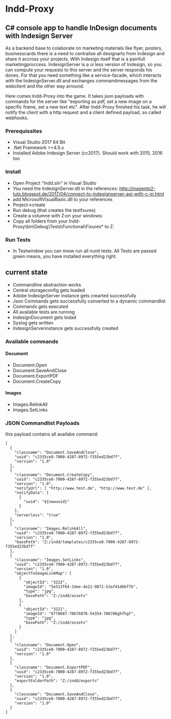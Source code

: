# Indd-Proxy
## C# console app to handle InDesign documents with Indesign Server

As a backend base to colaborate on marketing materials like flyer, posters, businesscards there is a need to centralise all designarts from Indesign and share it accross your projects. With Indesign itself that is a painfull marketingproccess. IndesignServer is a ui less version of Indesign, so you can compute your requests to this server and the server responds his dones. For that you need something like a service-facade, which interacts with the IndesignServer.dll and exchanges commandmessages from the webclient and the other way arround.

Here comes Indd-Proxy into the game. It takes json payloads with commands for the server like "exporting as pdf, set a new image on a specific frame, set a new text etc". After Indd-Proxy finished his task, he will notify the client with a http request and a client defined payload, so called webhooks. 

### Prerequissites
- Visual Studio 2017 64 Bit
- .Net Framework >=4.5.x
- Installed Adobe Indesign Server (cc2017). Should work with 2015, 2016 too

### Install
- Open Project "Indd.sln" in Visual Studio
- You need the IndesignServer.dll in the references: http://magento2-tuts.blogspot.de/2017/04/connect-to-indesignserver-api-with-c-in.html 
- add MicrosoftVisualBasic.dll to your references
- Project->create
- Run debug (that creates the testfxures)
- Create a volumne with Z:on your windows: 
- Copy all folders from your <projectroot>Indd-Proxy\bin\Debug\Tests\Functional\Fixures\* to Z:    

### Run Tests
- In Testwindow you can nnow run all nunit tests. All Tests are passed green means, you have installed everything right.

## current state
- Commandline abstraction works 
- Central storageconfig gets loaded
- Adobe IndesignServer instance gets crearted successfully
- Json Commands gets successfully converted to a dynamic commandlist
- Commands gets executed
- All available tests are running
- IndesignDocument gets lodad
- Syslog gets written
- IndesignServerinstance gets successfully created

### Available commands
#### Document
- Document.Open
- Document.SaveAndClose
- Document.ExportPDF
- Document.CreateCopy
#### Images
- Images.RelinkAll
- Images.SetLinks

### JSON Commandlist Payloads
this payload contains all availabe command:

```
[
  {
    "classname": "Document.SaveAndClose",
    "uuid": "c2335ce8-7000-4287-8972-f355ed23bd7f",
    "version": "1.0"
  },
  {
    "classname": "Document.CreateCopy",
    "uuid": "c2335ce8-7000-4287-8972-f355ed23bd7f",
    "version": "1.0",
    "notifyUrl": [ "http://www.test.de", "http://www.test.de" ],
    "notifyData": [
      {
        "uuid": "${newuuid}"
      }
    ],
    "serverless": "true"
  },
  {
    "classname": "Images.RelinkAll",
    "uuid": "c2335ce8-7000-4287-8972-f355ed23bd7f",
    "version": "1.0",
    "basePath": "Z:/indd/templates/c2335ce8-7000-4287-8972-f355ed23bd7f"
  },
  {
    "classname": "Images.SetLinks",
    "uuid": "c2335ce8-7000-4287-8972-f355ed23bd7f",
    "version": "1.0",
    "objectToImageLinkMap": [
      {
        "objectId": "3222",
        "imageId": "5e513f64-2dee-4e21-9871-53af41d6bf7b",
        "type": "jpg",
        "basePath": "Z:/indd/assets"
      },
      {
        "objectId": "3221",
        "imageId": "8778687-78676876-54354-786786ghfhgf",
        "type": "jpg",
        "basePath": "Z:/indd/assets"
      }
    ]
  },
  {
    "classname": "Document.Open",
    "uuid": "c2335ce8-7000-4287-8972-f355ed23bd7f",
    "version": "1.0"
  },
  {
    "classname": "Document.ExportPDF",
    "uuid": "c2335ce8-7000-4287-8972-f355ed23bd7f",
    "version": "1.0",
    "exportFolderPath": "Z:/indd/exports"
  },
  {
    "classname": "Document.SaveAndClose",
    "uuid": "c2335ce8-7000-4287-8972-f355ed23bd7f",
    "version": "1.0"
  }
]
```

